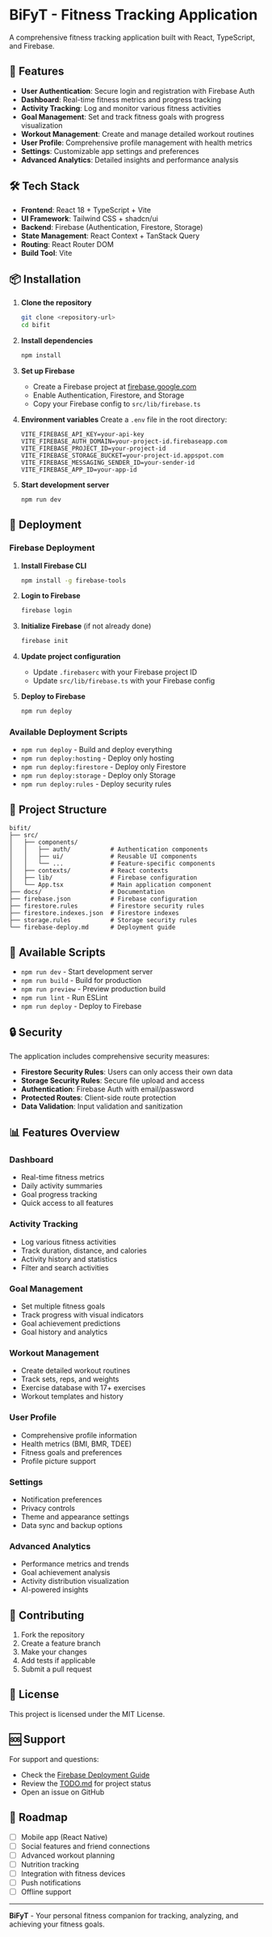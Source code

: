 # BiFyT - Fitness Tracking Application

A comprehensive fitness tracking application built with React, TypeScript, and Firebase.

## 🚀 Features

- **User Authentication**: Secure login and registration with Firebase Auth
- **Dashboard**: Real-time fitness metrics and progress tracking
- **Activity Tracking**: Log and monitor various fitness activities
- **Goal Management**: Set and track fitness goals with progress visualization
- **Workout Management**: Create and manage detailed workout routines
- **User Profile**: Comprehensive profile management with health metrics
- **Settings**: Customizable app settings and preferences
- **Advanced Analytics**: Detailed insights and performance analysis

## 🛠️ Tech Stack

- **Frontend**: React 18 + TypeScript + Vite
- **UI Framework**: Tailwind CSS + shadcn/ui
- **Backend**: Firebase (Authentication, Firestore, Storage)
- **State Management**: React Context + TanStack Query
- **Routing**: React Router DOM
- **Build Tool**: Vite

## 📦 Installation

1. **Clone the repository**
   ```bash
   git clone <repository-url>
   cd bifit
   ```

2. **Install dependencies**
   ```bash
   npm install
   ```

3. **Set up Firebase**
   - Create a Firebase project at [firebase.google.com](https://firebase.google.com)
   - Enable Authentication, Firestore, and Storage
   - Copy your Firebase config to `src/lib/firebase.ts`

4. **Environment variables**
   Create a `.env` file in the root directory:
   ```env
   VITE_FIREBASE_API_KEY=your-api-key
   VITE_FIREBASE_AUTH_DOMAIN=your-project-id.firebaseapp.com
   VITE_FIREBASE_PROJECT_ID=your-project-id
   VITE_FIREBASE_STORAGE_BUCKET=your-project-id.appspot.com
   VITE_FIREBASE_MESSAGING_SENDER_ID=your-sender-id
   VITE_FIREBASE_APP_ID=your-app-id
   ```

5. **Start development server**
   ```bash
   npm run dev
   ```

## 🚀 Deployment

### Firebase Deployment

1. **Install Firebase CLI**
   ```bash
   npm install -g firebase-tools
   ```

2. **Login to Firebase**
   ```bash
   firebase login
   ```

3. **Initialize Firebase** (if not already done)
   ```bash
   firebase init
   ```

4. **Update project configuration**
   - Update `.firebaserc` with your Firebase project ID
   - Update `src/lib/firebase.ts` with your Firebase config

5. **Deploy to Firebase**
   ```bash
   npm run deploy
   ```

### Available Deployment Scripts

- `npm run deploy` - Build and deploy everything
- `npm run deploy:hosting` - Deploy only hosting
- `npm run deploy:firestore` - Deploy only Firestore
- `npm run deploy:storage` - Deploy only Storage
- `npm run deploy:rules` - Deploy security rules

## 📁 Project Structure

```
bifit/
├── src/
│   ├── components/
│   │   ├── auth/           # Authentication components
│   │   ├── ui/             # Reusable UI components
│   │   └── ...             # Feature-specific components
│   ├── contexts/           # React contexts
│   ├── lib/                # Firebase configuration
│   └── App.tsx             # Main application component
├── docs/                   # Documentation
├── firebase.json           # Firebase configuration
├── firestore.rules         # Firestore security rules
├── firestore.indexes.json  # Firestore indexes
├── storage.rules           # Storage security rules
└── firebase-deploy.md      # Deployment guide
```

## 🔧 Available Scripts

- `npm run dev` - Start development server
- `npm run build` - Build for production
- `npm run preview` - Preview production build
- `npm run lint` - Run ESLint
- `npm run deploy` - Deploy to Firebase

## 🔒 Security

The application includes comprehensive security measures:

- **Firestore Security Rules**: Users can only access their own data
- **Storage Security Rules**: Secure file upload and access
- **Authentication**: Firebase Auth with email/password
- **Protected Routes**: Client-side route protection
- **Data Validation**: Input validation and sanitization

## 📊 Features Overview

### Dashboard
- Real-time fitness metrics
- Daily activity summaries
- Goal progress tracking
- Quick access to all features

### Activity Tracking
- Log various fitness activities
- Track duration, distance, and calories
- Activity history and statistics
- Filter and search activities

### Goal Management
- Set multiple fitness goals
- Track progress with visual indicators
- Goal achievement predictions
- Goal history and analytics

### Workout Management
- Create detailed workout routines
- Track sets, reps, and weights
- Exercise database with 17+ exercises
- Workout templates and history

### User Profile
- Comprehensive profile information
- Health metrics (BMI, BMR, TDEE)
- Fitness goals and preferences
- Profile picture support

### Settings
- Notification preferences
- Privacy controls
- Theme and appearance settings
- Data sync and backup options

### Advanced Analytics
- Performance metrics and trends
- Goal achievement analysis
- Activity distribution visualization
- AI-powered insights

## 🤝 Contributing

1. Fork the repository
2. Create a feature branch
3. Make your changes
4. Add tests if applicable
5. Submit a pull request

## 📝 License

This project is licensed under the MIT License.

## 🆘 Support

For support and questions:
- Check the [Firebase Deployment Guide](firebase-deploy.md)
- Review the [TODO.md](docs/TODO.md) for project status
- Open an issue on GitHub

## 🎯 Roadmap

- [ ] Mobile app (React Native)
- [ ] Social features and friend connections
- [ ] Advanced workout planning
- [ ] Nutrition tracking
- [ ] Integration with fitness devices
- [ ] Push notifications
- [ ] Offline support

---

**BiFyT** - Your personal fitness companion for tracking, analyzing, and achieving your fitness goals.
